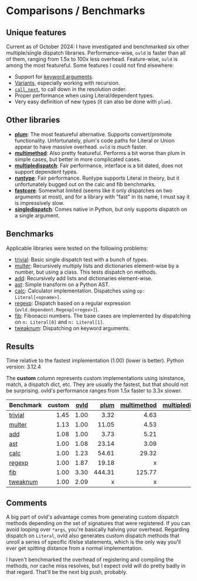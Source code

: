 
# Comparisons / Benchmarks

## Unique features

Current as of October 2024: I have investigated and benchmarked six other multiple/single dispatch libraries. Performance-wise, `ovld` is faster than all of them, ranging from 1.5x to 100x less overhead. Feature-wise, `ovld` is among the most featureful. Some features I could not find elsewhere:

* Support for [keyword arguments](usage.md#keyword-arguments).
* [Variants](usage.md#variants), especially working with recursion.
* [`call_next`](usage.md#special-function-call_next), to call down in the resolution order.
* Proper performance when using Literal/dependent types.
* Very easy definition of new types (it can also be done with `plum`).


## Other libraries

* [**plum**](https://github.com/beartype/plum): The most featureful alternative. Supports convert/promote functionality. Unfortunately, plum's code paths for Literal or Union appear to have massive overhead. `ovld` is *much* faster.
* [**multimethod**](https://github.com/coady/multimethod): Also pretty featureful. Performs a bit worse than plum in simple cases, but better in more complicated cases.
* [**multipledispatch**](https://github.com/mrocklin/multipledispatch/): Fair performance, interface is a bit dated, does not support dependent types.
* [**runtype**](https://github.com/erezsh/runtype): Fair performance. Runtype supports Literal in theory, but it unfortunately bugged out on the calc and fib benchmarks.
* [**fastcore**](https://github.com/fastai/fastcore): Somewhat limited (seems like it only dispatches on two arguments at most), and for a library with "fast" in its name, I must say it is impressively slow.
* [**singledispatch**](https://docs.python.org/3/library/functools.html#functools.singledispatch): Comes native in Python, but only supports dispatch on a single argument.


## Benchmarks

Applicable libraries were tested on the following problems:

* [trivial](https://github.com/breuleux/ovld/tree/master/benchmarks/test_trivial.py): Basic single dispatch test with a bunch of types.
* [multer](https://github.com/breuleux/ovld/tree/master/benchmarks/test_multer.py): Recursively multiply lists and dictionaries element-wise by a number, but using a class. This tests dispatch on methods.
* [add](https://github.com/breuleux/ovld/tree/master/benchmarks/test_add.py): Recursively add lists and dictionaries element-wise.
* [ast](https://github.com/breuleux/ovld/tree/master/benchmarks/test_ast.py): Simple transform on a Python AST.
* [calc](https://github.com/breuleux/ovld/tree/master/benchmarks/test_calc.py): Calculator implementation. Dispatches using `op: Literal[<opname>]`.
* [regexp](https://github.com/breuleux/ovld/tree/master/benchmarks/test_regexp.py): Dispatch based on a regular expression (`ovld.dependent.Regexp[<regex>]`).
* [fib](https://github.com/breuleux/ovld/tree/master/benchmarks/test_fib.py): Fibonacci numbers. The base cases are implemented by dispatching on `n: Literal[0]` and `n: Literal[1]`.
* [tweaknum](https://github.com/breuleux/ovld/tree/master/benchmarks/test_tweaknum.py): Dispatching on keyword arguments.


## Results

Time relative to the fastest implementation (1.00) (lower is better). Python version: 3.12.4

The **custom** column represents custom implementations using isinstance, match, a dispatch dict, etc. They are usually the fastest, but that should not be surprising. ovld's performance ranges from 1.5x faster to 3.3x slower.

| Benchmark | custom | [ovld](https://github.com/breuleux/ovld) | [plum](https://github.com/beartype/plum) | [multimethod](https://github.com/coady/multimethod) | [multipledispatch](https://github.com/mrocklin/multipledispatch) | [runtype](https://github.com/erezsh/runtype) | [sd](https://docs.python.org/3/library/functools.html#functools.singledispatch) |
| --- | ---: | ---: | ---: | ---: | ---: | ---: | ---: |
|[trivial](https://github.com/breuleux/ovld/tree/master/benchmarks/test_trivial.py)|1.45|1.00|3.32|4.63|2.04|2.41|1.91|
|[multer](https://github.com/breuleux/ovld/tree/master/benchmarks/test_multer.py)|1.13|1.00|11.05|4.53|8.31|2.19|7.32|
|[add](https://github.com/breuleux/ovld/tree/master/benchmarks/test_add.py)|1.08|1.00|3.73|5.21|2.37|2.79|x|
|[ast](https://github.com/breuleux/ovld/tree/master/benchmarks/test_ast.py)|1.00|1.08|23.14|3.09|1.68|1.91|1.66|
|[calc](https://github.com/breuleux/ovld/tree/master/benchmarks/test_calc.py)|1.00|1.23|54.61|29.32|x|x|x|
|[regexp](https://github.com/breuleux/ovld/tree/master/benchmarks/test_regexp.py)|1.00|1.87|19.18|x|x|x|x|
|[fib](https://github.com/breuleux/ovld/tree/master/benchmarks/test_fib.py)|1.00|3.30|444.31|125.77|x|x|x|
|[tweaknum](https://github.com/breuleux/ovld/tree/master/benchmarks/test_tweaknum.py)|1.00|2.09|x|x|x|x|x|

## Comments

A big part of ovld's advantage comes from generating custom dispatch methods depending on the set of signatures that were registered. If you can avoid looping over `*args`, you're basically halving your overhead. Regarding dispatch on `Literal`, ovld also generates custom dispatch methods that unroll a series of specific if/else statements, which is the only way you'll ever get spitting distance from a normal implementation.

I haven't benchmarked the overhead of registering and compiling the methods, nor cache miss resolves, but I expect ovld will do pretty badly in that regard. That'll be the next big push, probably.
